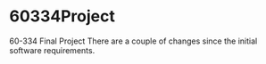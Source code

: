 # 60334Project
60-334 Final Project
There are a couple of changes since the initial software requirements. 

